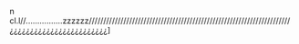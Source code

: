  n cl.l//................zzzzzz//////////////////////////////////////////////////////////////////////¿¿¿¿¿¿¿¿¿¿¿¿¿¿¿¿¿¿¿¿¿¿¿¿]